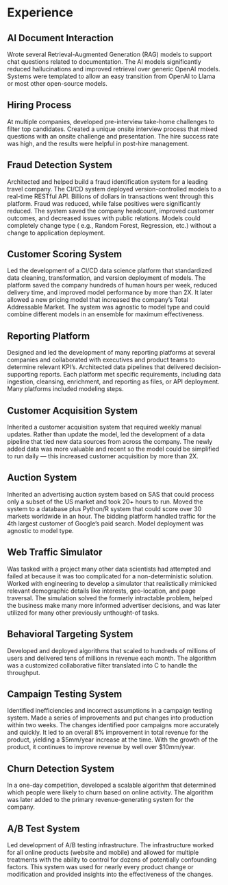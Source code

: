 # Experience

## AI Document Interaction

Wrote several Retrieval-Augmented Generation (RAG) models to support chat questions related to documentation. The AI models significantly reduced hallucinations and improved retrieval over generic OpenAI models. Systems were templated to allow an easy transition from OpenAI to Llama or most other open-source models.

## Hiring Process

At multiple companies, developed pre-interview take-home challenges to filter top candidates. Created a unique onsite interview process that mixed questions with an onsite challenge and presentation. The hire success rate was high, and the results were helpful in post-hire management.

## Fraud Detection System

Architected and helped build a fraud identification system for a leading travel company. The CI/CD system deployed version-controlled models to a real-time RESTful API. Billions of dollars in transactions went through this platform. Fraud was reduced, while false positives were significantly reduced. The system saved the company headcount, improved customer outcomes, and decreased issues with public relations. Models could completely change type ( e.g., Random Forest, Regression, etc.) without a change to application deployment.

## Customer Scoring System 

Led the development of a CI/CD data science platform that standardized data cleaning, transformation, and version deployment of models. The platform saved the company hundreds of human hours per week, reduced delivery time, and improved model performance by more than 2X. It later allowed a new pricing model that increased the company’s Total Addressable Market. The system was agnostic to model type and could combine different models in an ensemble for maximum effectiveness.

## Reporting Platform

Designed and led the development of many reporting platforms at several companies and collaborated with executives and product teams to determine relevant KPI’s. Architected data pipelines that delivered decision-supporting reports. Each platform met specific requirements, including data ingestion, cleansing, enrichment, and reporting as files, or API deployment. Many platforms included modeling steps. 

## Customer Acquisition System 

Inherited a customer acquisition system that required weekly manual updates. Rather than update the model, led the development of a data pipeline that tied new data sources from across the company. The newly added data was more valuable and recent so the model could be simplified to run daily — this increased customer acquisition by more than 2X.

## Auction System

Inherited an advertising auction system based on SAS that could process only a subset of the US market and took 20+ hours to run. Moved the system to a database plus Python/R system that could score over 30 markets worldwide in an hour. The bidding platform handled traffic for the 4th largest customer of Google’s paid search. Model deployment was agnostic to model type.

## Web Traffic Simulator

Was tasked with a project many other data scientists had attempted and failed at because it was too complicated for a non-deterministic solution. Worked with engineering to develop a simulator that realistically mimicked relevant demographic details like interests, geo-location, and page traversal. The simulation solved the formerly intractable problem, helped the business make many more informed advertiser decisions, and was later utilized for many other previously unthought-of tasks.

## Behavioral Targeting System

Developed and deployed algorithms that scaled to hundreds of millions of users and delivered tens of millions in revenue each month. The algorithm was a customized collaborative filter translated into C to handle the throughput.

## Campaign Testing System

Identified inefficiencies and incorrect assumptions in a campaign testing system. Made a series of improvements and put changes into production within two weeks. The changes identified poor campaigns more accurately and quickly. It led to an overall 8% improvement in total revenue for the product, yielding a $5mm/year increase at the time. With the growth of the product, it continues to improve revenue by well over $10mm/year.

## Churn Detection System 

In a one-day competition, developed a scalable algorithm that determined which people were likely to churn based on online activity. The algorithm was later added to the primary revenue-generating system for the company.

## A/B Test System 

Led development of A/B testing infrastructure. The infrastructure worked for all online products (website and mobile) and allowed for multiple treatments with the ability to control for dozens of potentially confounding factors. This system was used for nearly every product change or modification and provided insights into the effectiveness of the changes.
